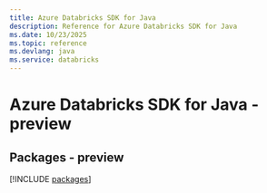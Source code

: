 ```yaml
---
title: Azure Databricks SDK for Java
description: Reference for Azure Databricks SDK for Java
ms.date: 10/23/2025
ms.topic: reference
ms.devlang: java
ms.service: databricks
---
```

# Azure Databricks SDK for Java - preview
## Packages - preview
[!INCLUDE [packages](databricks-index.md)]